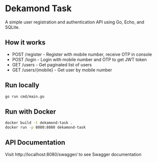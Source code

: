 # Dekamond Task

A simple user registration and authentication API using Go, Echo, and SQLite.

## How it works

- POST /register - Register with mobile number, receive OTP in console
- POST /login - Login with mobile number and OTP to get JWT token
- GET /users - Get paginated list of users
- GET /users/{mobile} - Get user by mobile number

## Run locally

```bash
go run cmd/main.go
```

## Run with Docker

```bash
docker build -t dekamond-task .
docker run -p 8080:8080 dekamond-task
```

## API Documentation

Visit http://localhost:8080/swagger/ to see Swagger documentation
